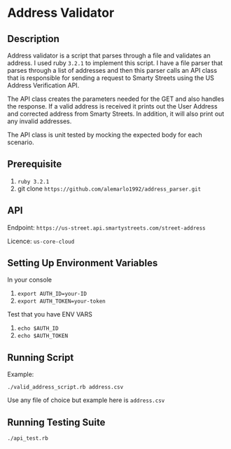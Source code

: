 # Address Validator

## Description 

Address validator is a script that parses through a file and validates an address. I used ruby `3.2.1` to implement this script. I have a file parser that parses through a list of addresses and then this parser calls an API class that is responsible for sending a request to Smarty Streets using the US Address Verification API. 

The API class creates the parameters needed for the GET and also handles the response. If a valid address is received it prints out the User Address and corrected address from Smarty Streets. In addition, it will also print out any invalid addresses. 

The API class is unit tested by mocking the expected body for each scenario. 

## Prerequisite
1. `ruby 3.2.1`
2. git clone `https://github.com/alemarlo1992/address_parser.git`

## API 

Endpoint: `https://us-street.api.smartystreets.com/street-address`

Licence: `us-core-cloud`

## Setting Up Environment Variables 

In your console

1. `export AUTH_ID=your-ID`
2. `export AUTH_TOKEN=your-token`

Test that you have ENV VARS
1. `echo $AUTH_ID` 
2. `echo $AUTH_TOKEN`   

## Running Script 

Example: 

`./valid_address_script.rb address.csv`

Use any file of choice but example here is `address.csv`

## Running Testing Suite 

`./api_test.rb`



